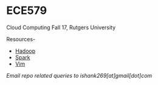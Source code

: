 # ECE579
Cloud Computing Fall 17, Rutgers University

Resources-
- [Hadoop](https://hadoop.apache.org/)
- [Spark](https://spark.apache.org/docs/latest/quick-start.html)
- [Vim](https://youtu.be/_NUO4JEtkDw)

*Email repo related queries to ishank269[at]gmail[dot]com*
